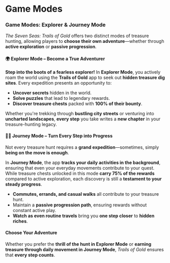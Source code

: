 # Game Modes

### **Game Modes: Explorer & Journey Mode**

_The Seven Seas: Trails of Gold_ offers two distinct modes of treasure hunting, allowing players to **choose their own adventure**—whether through **active exploration** or **passive progression**.

#### **🌍 Explorer Mode – Become a True Adventurer**

**Step into the boots of a fearless explorer!** In **Explorer Mode**, you actively roam the world using the **Trails of Gold** app to seek out **hidden treasure dig sites**. Every expedition presents an opportunity to:

* **Uncover secrets** hidden in the world.
* **Solve puzzles** that lead to legendary rewards.
* **Discover treasure chests** packed with **100% of their bounty**.

Whether you're trekking through **bustling city streets** or venturing into **uncharted landscapes**, **every step** you take writes a **new chapter** in your treasure-hunting legacy.

#### **🚶‍♂️ Journey Mode – Turn Every Step into Progress**

Not every treasure hunt requires a **grand expedition**—sometimes, simply **being on the move is enough**.

In **Journey Mode**, the app **tracks your daily activities in the background**, ensuring that even your everyday movements contribute to your quest. While treasure chests unlocked in this mode **carry 75% of the rewards** compared to active exploration, each discovery is still a **testament to your steady progress**.

* **Commutes, errands, and casual walks** all contribute to your treasure hunt.
* Maintain a **passive progression path**, ensuring rewards without constant active play.
* **Watch as even routine travels** bring you **one step closer** to **hidden riches**.

#### **Choose Your Adventure**

Whether you prefer the **thrill of the hunt in Explorer Mode** or **earning treasure through daily movement in Journey Mode**, _Trails of Gold_ ensures that **every step counts**.
